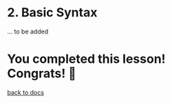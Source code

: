 # 2. Basic Syntax

... to be added

# You completed this lesson! Congrats! 🎉
[back to docs](https://github.com/koo1140/BetterCode-Docs/blob/main/README.md)
